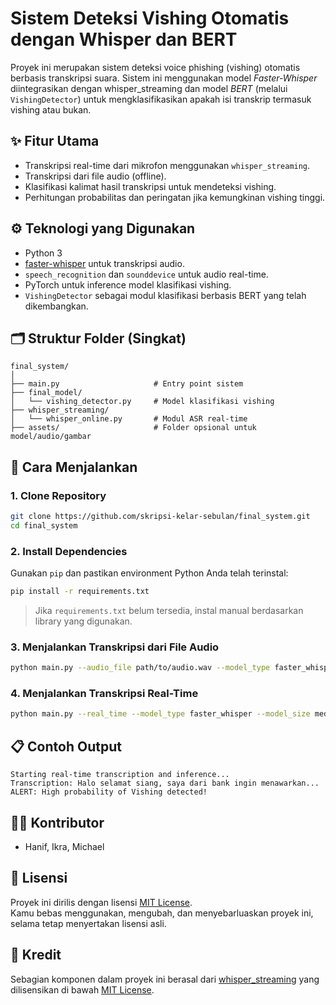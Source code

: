 # Sistem Deteksi Vishing Otomatis dengan Whisper dan BERT

Proyek ini merupakan sistem deteksi voice phishing (vishing) otomatis berbasis transkripsi suara. Sistem ini menggunakan model *Faster-Whisper* diintegrasikan dengan whisper_streaming dan model *BERT* (melalui `VishingDetector`) untuk mengklasifikasikan apakah isi transkrip termasuk vishing atau bukan.

## ✨ Fitur Utama

- Transkripsi real-time dari mikrofon menggunakan `whisper_streaming`.
- Transkripsi dari file audio (offline).
- Klasifikasi kalimat hasil transkripsi untuk mendeteksi vishing.
- Perhitungan probabilitas dan peringatan jika kemungkinan vishing tinggi.

## ⚙️ Teknologi yang Digunakan

- Python 3
- [faster-whisper](https://github.com/SYSTRAN/faster-whisper) untuk transkripsi audio.
- `speech_recognition` dan `sounddevice` untuk audio real-time.
- PyTorch untuk inference model klasifikasi vishing.
- `VishingDetector` sebagai modul klasifikasi berbasis BERT yang telah dikembangkan.

## 🗂️ Struktur Folder (Singkat)

```
final_system/
│
├── main.py                     # Entry point sistem
├── final_model/
│   └── vishing_detector.py     # Model klasifikasi vishing
├── whisper_streaming/
│   └── whisper_online.py       # Modul ASR real-time
├── assets/                     # Folder opsional untuk model/audio/gambar
```

## 🚀 Cara Menjalankan

### 1. Clone Repository

```bash
git clone https://github.com/skripsi-kelar-sebulan/final_system.git
cd final_system
```

### 2. Install Dependencies

Gunakan `pip` dan pastikan environment Python Anda telah terinstal:

```bash
pip install -r requirements.txt
```



> Jika `requirements.txt` belum tersedia, instal manual berdasarkan library yang digunakan.

### 3. Menjalankan Transkripsi dari File Audio

```bash
python main.py --audio_file path/to/audio.wav --model_type faster_whisper --model_size medium
```

### 4. Menjalankan Transkripsi Real-Time

```bash
python main.py --real_time --model_type faster_whisper --model_size medium
```

## 📋 Contoh Output

```
Starting real-time transcription and inference...
Transcription: Halo selamat siang, saya dari bank ingin menawarkan...
ALERT: High probability of Vishing detected!
```

## 👨‍💻 Kontributor

- Hanif, Ikra, Michael

## 📄 Lisensi

Proyek ini dirilis dengan lisensi [MIT License](LICENSE).  
Kamu bebas menggunakan, mengubah, dan menyebarluaskan proyek ini, selama tetap menyertakan lisensi asli.

## 🧾 Kredit

Sebagian komponen dalam proyek ini berasal dari [whisper_streaming](https://github.com/ufal/whisper_streaming) yang dilisensikan di bawah [MIT License](https://github.com/ufal/whisper_streaming/blob/main/LICENSE).

